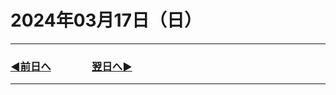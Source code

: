 # 2024年03月17日（日）

---

### [◀️前日へ](https://github.com/yuasys/chatty-journal/blob/main/2024/03/2024-03-16.md)&emsp;&emsp;&emsp;&emsp;[翌日へ▶️](https://github.com/yuasys/chatty-journal/blob/main/2024/03/2024-03-18.md)

---
